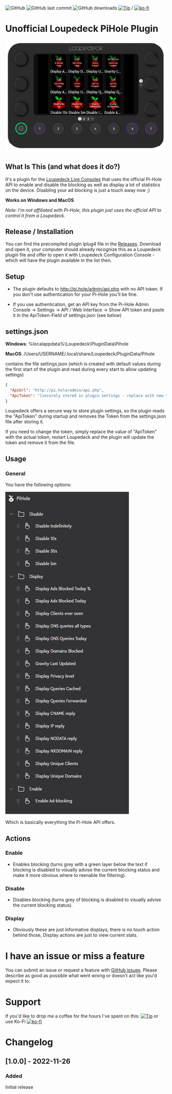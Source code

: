 ﻿ ![GitHub](https://img.shields.io/github/license/shells-dw/loupedeck-pihole)
 ![GitHub last commit](https://img.shields.io/github/last-commit/shells-dw/loupedeck-pihole)
  ![GitHub downloads](https://img.shields.io/github/downloads/shells-dw/loupedeck-pihole/total)
 [![Tip](https://img.shields.io/badge/Donate-PayPal-green.svg)]( https://www.paypal.com/donate?hosted_button_id=8KXD334CCEEC2) / [![ko-fi](https://ko-fi.com/img/githubbutton_sm.svg)](https://ko-fi.com/Y8Y4CE9LH)


# Unofficial Loupedeck PiHole Plugin

![Overview1](/PiholePlugin/docs/images/overview.png)

## What Is This (and what does it do?)

It's a plugin for the [Loupedeck Live Consoles][Loupedeck] that uses the official Pi-Hole API to enable and disable the blocking as well as display a lot of statistics on the device.
Disabling your ad blocking is just a touch away now ;)

**Works on Windows and MacOS**

_Note: I'm not affiliated with Pi-Hole, this plugin just uses the official API to control it from a Loupedeck._

## Release / Installation

You can find the precompiled plugin lplug4 file in the [Releases][Releases]. Download and open it, your computer should already recognize this as a Loupedeck plugin file and offer to open it with Loupedeck Configuration Console - which will have the plugin available in the list then.

## Setup

- The plugin defaults to http://pi.hole/admin/api.php with no API token. If you don't use authentication for your Pi-Hole you'll be fine.

- If you use authentication, get an API key from the Pi-Hole Admin Console -> Settings -> API / Web interface -> Show API token and paste it in the ApiToken-Field of settings.json (see below)

## settings.json
**Windows**: %localappdata%\Loupedeck\PluginData\Pihole

**MacOS**: /Users/USERNAME/.local/share/Loupedeck/PluginData/Pihole

contains the file settings.json (which is created with default values during the first start of the plugin and read during every start to allow updating settings)


```json
{
  "ApiUrl": "http://pi.hole/admin/api.php",
  "ApiToken": "[securely stored in plugin settings - replace with new token if neccessary]"
}
```
Loupedeck offers a secure way to store plugin settings, so the plugin reads the "ApiToken" during startup and removes the Token from the settings.json file after storing it.

If you need to change the token, simply replace the value of "ApiToken" with the actual token, restart Loupedeck and the plugin will update the token and remove it from the file.

## Usage
### General

You have the following options:

![Available Actions](/PiholePlugin/docs/images/actions.png)

Which is basically everything the Pi-Hole API offers.

## Actions

### Enable

- Enables blocking (turns grey with a green layer below the text if blocking is disabled to visually advise the current blocking status and make it more obvious where to reenable the filtering).

### Disable

- Disables blocking (turns grey of blocking is disabled to visually advise the current blocking status).

### Display

- Obviously these are just informative displays, there is no touch action behind those, Display actions are just to view current stats.


# I have an issue or miss a feature

You can submit an issue or request a feature with [GitHub issues]. Please describe as good as possible what went wrong or doesn't act like you'd expect it to. 

# Support

If you'd like to drop me a coffee for the hours I've spent on this:
[![Tip](https://img.shields.io/badge/Donate-PayPal-green.svg)]( https://www.paypal.com/donate?hosted_button_id=8KXD334CCEEC2)
or use Ko-Fi [![ko-fi](https://ko-fi.com/img/githubbutton_sm.svg)](https://ko-fi.com/Y8Y4CE9LH)


# Changelog
## [1.0.0] - 2022-11-26
### Added
Initial release


<!-- Reference Links -->

[Loupedeck]: https://loupedeck.com "Loupedeck.com"
[Releases]: https://github.com/shells-dw/loupedeck-pihole/releases "Releases"
[PiHole]: https://pi-hole.net "Pi-hole® Network-wide Ad Blocking ﻿"
[GitHub issues]: https://github.com/shells-dw/streamdeck-pihole/issues "GitHub issues link"

